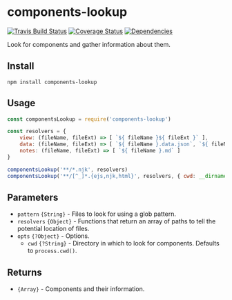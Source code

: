 # components-lookup

[![Travis Build Status](https://travis-ci.org/electerious/components-lookup.svg?branch=master)](https://travis-ci.org/electerious/components-lookup) [![Coverage Status](https://coveralls.io/repos/github/electerious/components-lookup/badge.svg?branch=master)](https://coveralls.io/github/electerious/components-lookup?branch=master) [![Dependencies](https://david-dm.org/electerious/components-lookup.svg)](https://david-dm.org/electerious/components-lookup#info=dependencies)

Look for components and gather information about them.

## Install

```
npm install components-lookup
```

## Usage

```js
const componentsLookup = require('components-lookup')

const resolvers = {
	view: (fileName, fileExt) => [ `${ fileName }${ fileExt }` ],
	data: (fileName, fileExt) => [ `${ fileName }.data.json`, `${ fileName }.data.js` ],
	notes: (fileName, fileExt) => [ `${ fileName }.md` ]
}

componentsLookup('**/*.njk', resolvers)
componentsLookup('**/[^_]*.{ejs,njk,html}', resolvers, { cwd: __dirname })
```

## Parameters

- `pattern` `{String}` - Files to look for using a glob pattern.
- `resolvers` `{Object}` - Functions that return an array of paths to tell the potential location of files.
- `opts` `{?Object}` - Options.
	- `cwd` `{?String}` - Directory in which to look for components. Defaults to `process.cwd()`.

## Returns

- `{Array}` - Components and their information.